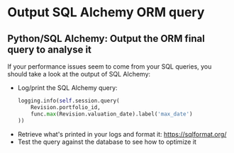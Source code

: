 # Output SQL Alchemy ORM query

## Python/SQL Alchemy: Output the ORM final query to analyse it
If your performance issues seem to come from your SQL queries, you should take a look at the output of SQL Alchemy:
- Log/print the SQL Alchemy query:
    ```python
    logging.info(self.session.query(
        Revision.portfolio_id,
        func.max(Revision.valuation_date).label('max_date')
    ))
    ```
- Retrieve what's printed in your logs and format it: https://sqlformat.org/
- Test the query against the database to see how to optimize it
